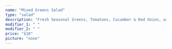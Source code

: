 ```yaml
---
name: "Mixed Greens Salad"
type: "salad"
description: "Fresh Seasonal Greens, Tomatoes, Cucumber & Red Onion, with a Porter Balsamic Vinaigrette"
modifier_1: " "
modifier_2: " "
price: "$10"
picture: "none"
---
```

